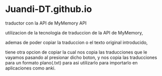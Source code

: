 # Juandi-DT.github.io
traductor con la API de MyMemory API

utilizacion de la tecnologia de traduccion de la API de MyMemory,

ademas de poder copiar la traduccion o el texto original introducido,

tiene otra opcion de copiar la cual nos copia las traducciones que le vayamos pasando al presionar dicho boton, y nos copia las traducciones para un formato plano(.txt)
para asi utilizarlo para importarlo en aplicaciones como anki.
